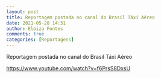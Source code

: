 ```yaml
---
layout: post
title: Reportagem postada no canal do Brasil Táxi Aéreo
date: 2021-05-28 14:31
author: Eloiza Fontes
comments: true
categories: [Reportagens]
---
```

Reportagem postada no canal do Brasil Táxi Aéreo

<https://www.youtube.com/watch?v=f6PrsS8DxsU>
